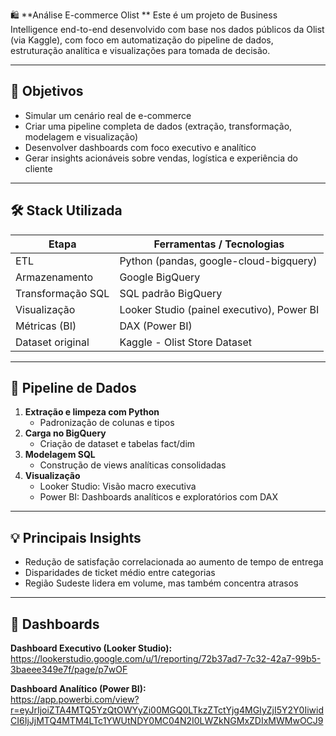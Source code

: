 🛍️ **Análise E-commerce Olist
**
Este é um projeto de Business Intelligence end-to-end desenvolvido com base nos dados públicos da Olist (via Kaggle), com foco em automatização do pipeline de dados, estruturação analítica e visualizações para tomada de decisão.

---

## 📌 Objetivos

- Simular um cenário real de e-commerce
- Criar uma pipeline completa de dados (extração, transformação, modelagem e visualização)
- Desenvolver dashboards com foco executivo e analítico
- Gerar insights acionáveis sobre vendas, logística e experiência do cliente

---

## 🛠️ Stack Utilizada

| Etapa              | Ferramentas / Tecnologias                      |
|--------------------|------------------------------------------------|
| ETL                | Python (pandas, google-cloud-bigquery)        |
| Armazenamento      | Google BigQuery                               |
| Transformação SQL  | SQL padrão BigQuery                           |
| Visualização       | Looker Studio (painel executivo), Power BI    |
| Métricas (BI)      | DAX (Power BI)                                |
| Dataset original   | Kaggle - Olist Store Dataset                  |

---

## 🔄 Pipeline de Dados

1. **Extração e limpeza com Python**
   - Padronização de colunas e tipos
2. **Carga no BigQuery**
   - Criação de dataset e tabelas fact/dim
3. **Modelagem SQL**
   - Construção de views analíticas consolidadas
4. **Visualização**
   - Looker Studio: Visão macro executiva
   - Power BI: Dashboards analíticos e exploratórios com DAX

---

## 💡 Principais Insights

- Redução de satisfação correlacionada ao aumento de tempo de entrega
- Disparidades de ticket médio entre categorias
- Região Sudeste lidera em volume, mas também concentra atrasos

---

## 📸 Dashboards

**Dashboard Executivo (Looker Studio):**  
https://lookerstudio.google.com/u/1/reporting/72b37ad7-7c32-42a7-99b5-3baeee349e7f/page/p7wOF

**Dashboard Analítico (Power BI):**  
https://app.powerbi.com/view?r=eyJrIjoiZTA4MTQ5YzQtOWYyZi00MGQ0LTkzZTctYjg4MGIyZjI5Y2Y0IiwidCI6IjJjMTQ4MTM4LTc1YWUtNDY0MC04N2I0LWZkNGMxZDIxMWMwOCJ9

